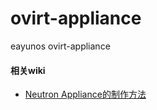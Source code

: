 ovirt-appliance
===============

eayunos ovirt-appliance

#### 相关wiki

* [Neutron Appliance的制作方法](https://github.com/eayun/ovirt-appliance/wiki/oVirt-Neutron-Appliance%E7%9A%84%E5%88%B6%E4%BD%9C%E6%96%B9%E6%B3%95)
